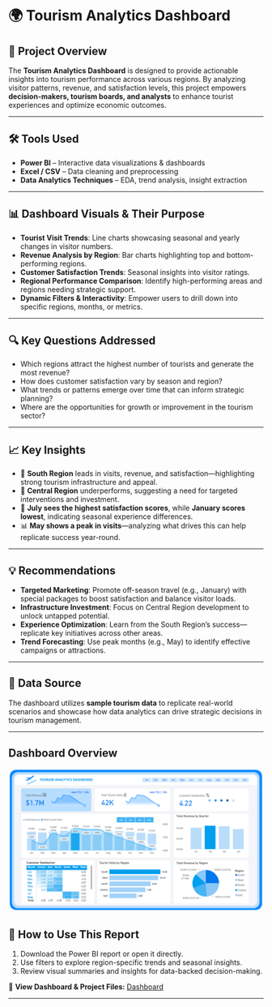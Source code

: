 # 🌍 Tourism Analytics Dashboard

## 📖 Project Overview
The **Tourism Analytics Dashboard** is designed to provide actionable insights into tourism performance across various regions. By analyzing visitor patterns, revenue, and satisfaction levels, this project empowers **decision-makers, tourism boards, and analysts** to enhance tourist experiences and optimize economic outcomes.

---

## 🛠 Tools Used
- **Power BI** – Interactive data visualizations & dashboards  
- **Excel / CSV** – Data cleaning and preprocessing  
- **Data Analytics Techniques** – EDA, trend analysis, insight extraction

---

## 📊 Dashboard Visuals & Their Purpose
- **Tourist Visit Trends**: Line charts showcasing seasonal and yearly changes in visitor numbers.  
- **Revenue Analysis by Region**: Bar charts highlighting top and bottom-performing regions.  
- **Customer Satisfaction Trends**: Seasonal insights into visitor ratings.  
- **Regional Performance Comparison**: Identify high-performing areas and regions needing strategic support.  
- **Dynamic Filters & Interactivity**: Empower users to drill down into specific regions, months, or metrics.

---

## 🔍 Key Questions Addressed
- Which regions attract the highest number of tourists and generate the most revenue?  
- How does customer satisfaction vary by season and region?  
- What trends or patterns emerge over time that can inform strategic planning?  
- Where are the opportunities for growth or improvement in the tourism sector?

---

## 📈 Key Insights
- 🌟 **South Region** leads in visits, revenue, and satisfaction—highlighting strong tourism infrastructure and appeal.  
- 🚧 **Central Region** underperforms, suggesting a need for targeted interventions and investment.  
- 📆 **July sees the highest satisfaction scores**, while **January scores lowest**, indicating seasonal experience differences.  
- 📊 **May shows a peak in visits**—analyzing what drives this can help replicate success year-round.

---

## 💡 Recommendations
- **Targeted Marketing**: Promote off-season travel (e.g., January) with special packages to boost satisfaction and balance visitor loads.  
- **Infrastructure Investment**: Focus on Central Region development to unlock untapped potential.  
- **Experience Optimization**: Learn from the South Region’s success—replicate key initiatives across other areas.  
- **Trend Forecasting**: Use peak months (e.g., May) to identify effective campaigns or attractions.

---

## 📂 Data Source
The dashboard utilizes **sample tourism data** to replicate real-world scenarios and showcase how data analytics can drive strategic decisions in tourism management.

---

## Dashboard Overview 
![Dashboard](https://github.com/Ohenenanaannor/DA_Projects/blob/master/Tourism_Analysis/Images/Screenshot%202.png)

## 📎 How to Use This Report
1. Download the Power BI report or open it directly.  
2. Use filters to explore region-specific trends and seasonal insights.  
3. Review visual summaries and insights for data-backed decision-making.

🔗 **View Dashboard & Project Files:** [Dashboard](https://github.com/Ohenenanaannor/DA_Projects/blob/master/Tourism_Analysis/Tourism_Dashboard.pbix)

---

